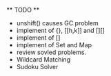 ** TODO **
* unshift() causes GC problem
* implement of {}, \[\[h,k\]\] and \[\]\[\]
* implement of []
* implement of Set and Map
* review sovled problems.
* Wildcard Matching
* Sudoku Solver
